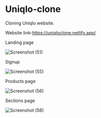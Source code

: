 # Uniqlo-clone
Cloning Uniqlo website.

Website link-https://uniqloclone.netlify.app/

Landing page

![Screenshot (51)](https://miro.medium.com/max/3786/1*VWWyKuzBCGh2ipERuP4d_Q.png)

Signup

![Screenshot (55)](https://miro.medium.com/max/875/1*NW0hgxzqK31Qebv2MNqkTQ.png)

Products page

![Screenshot (56)](https://miro.medium.com/max/875/1*D4GW0TdEhANt9J4vUOvVBw.png)

Sections page

![Screenshot (58)](https://miro.medium.com/max/875/1*OjQzHmVFRNe43byIqf-jPg.png)

